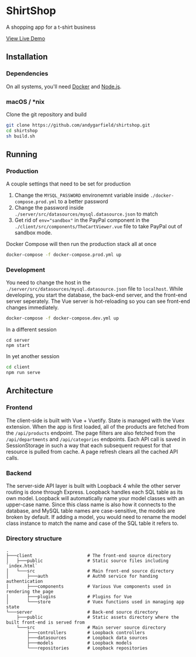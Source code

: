 # ShirtShop
A shopping app for a t-shirt business

[View Live Demo](http://andygarfield.me/)

## Installation
### Dependencies
On all systems, you'll need [Docker](https://www.docker.com) and [Node.js](https://nodejs.org).

### macOS / *nix
Clone the git repository and build
```bash
git clone https://github.com/andygarfield/shirtshop.git
cd shirtshop
sh build.sh
```

## Running
### Production
A couple settings that need to be set for production
1. Change the `MYSQL_PASSWORD` environemnt variable inside `./docker-compose.prod.yml` to a better password
2. Change the password inside `./server/src/datasources/mysql.datasource.json` to match
3. Get rid of `env="sandbox"` in the PayPal component in the `./client/src/components/TheCartViewer.vue` file to take PayPal out of sandbox mode.

Docker Compose will then run the production stack all at once
```bash
docker-compose -f docker-compose.prod.yml up
```

### Development
You need to change the host in the `./server/src/datasources/mysql.datasource.json` file to `localhost`. While developing, you start the database, the back-end server, and the front-end server seperately. The Vue server is hot-reloading so you can see front-end changes immediately.
```bash
docker-compose -f docker-compose.dev.yml up
```
In a different session
```
cd server
npm start
```
In yet another session
```bash
cd client
npm run serve
```

## Architecture
### Frontend
The client-side is built with Vue + Vuetify. State is managed with the Vuex extension. When the app is first loaded, all of the products are fetched from the `/api/products` endpoint. The page filters are also fetched from the `/api/departments` and `/api/categories` endpoints. Each API call is saved in SessionStorage in such a way that each subsequent request for that resource is pulled from cache. A page refresh clears all the cached API calls.

### Backend
The server-side API layer is built with Loopback 4 while the other server routing is done through Express. Loopback handles each SQL table as its own model. Loopback will automatically name your model classes with an upper-case name. Since this class name is also how it connects to the database, and MySQL table names are case-sensitive, the models are broken by default. If adding a model, you would need to rename the model class instance to match the name and case of the SQL table it refers to.

### Directory structure
```
.
├───client                     # The front-end source directory
│   ├───public                 # Static source files including `index.html`
│   └───src                    # Main front-end source directory
│       ├───auth               # Auth0 service for handing authentication
│       ├───components         # Various Vue components used in rendering the page
│       ├───plugins            # Plugins for Vue
│       └───store              # Vuex functions used in managing app state
└───server                     # Back-end source directory
    ├───public                 # Static assets directory where the built front-end is served from
    └───src                    # Main server source directory
        ├───controllers        # Loopback controllers
        ├───datasources        # Loopback data sources
        ├───models             # Loopback models
        └───repositories       # Loopback repositories
```
